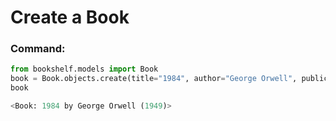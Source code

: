 # Create a Book

### Command:
```python
from bookshelf.models import Book
book = Book.objects.create(title="1984", author="George Orwell", publication_year=1949)
book

<Book: 1984 by George Orwell (1949)>




